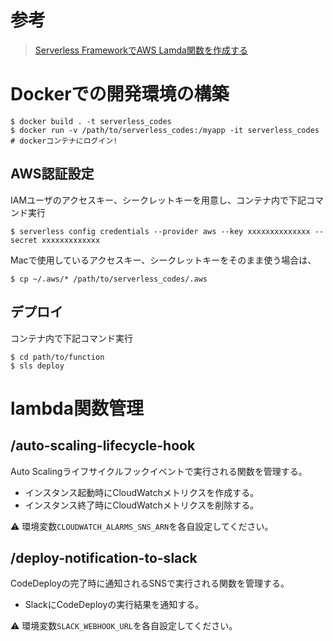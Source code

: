 # 参考
> [Serverless FrameworkでAWS Lamda関数を作成する](https://qiita.com/Esfahan/items/736d09f732fa619d2410)

# Dockerでの開発環境の構築

~~~
$ docker build . -t serverless_codes
$ docker run -v /path/to/serverless_codes:/myapp -it serverless_codes
# dockerコンテナにログイン!
~~~

## AWS認証設定
IAMユーザのアクセスキー、シークレットキーを用意し、コンテナ内で下記コマンド実行
~~~
$ serverless config credentials --provider aws --key xxxxxxxxxxxxxx --secret xxxxxxxxxxxxx
~~~

Macで使用しているアクセスキー、シークレットキーをそのまま使う場合は、
~~~
$ cp ~/.aws/* /path/to/serverless_codes/.aws
~~~

## デプロイ
コンテナ内で下記コマンド実行
~~~
$ cd path/to/function
$ sls deploy
~~~

# lambda関数管理

## /auto-scaling-lifecycle-hook
Auto Scalingライフサイクルフックイベントで実行される関数を管理する。

- インスタンス起動時にCloudWatchメトリクスを作成する。
- インスタンス終了時にCloudWatchメトリクスを削除する。

:warning: 環境変数`CLOUDWATCH_ALARMS_SNS_ARN`を各自設定してください。

## /deploy-notification-to-slack
CodeDeployの完了時に通知されるSNSで実行される関数を管理する。

- SlackにCodeDeployの実行結果を通知する。

:warning: 環境変数`SLACK_WEBHOOK_URL`を各自設定してください。
